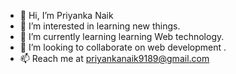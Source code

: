 - 👋 Hi, I’m Priyanka Naik
- 👀 I’m interested in learning new things.
- 🌱 I’m currently learning learning Web technology.
- 💞️ I’m looking to collaborate on web development .
- 📫 Reach me at priyankanaik9189@gmail.com

<!---
Priyank-coder421/Priyank-coder421 is a ✨ special ✨ repository because its `README.md` (this file) appears on your GitHub profile.
You can click the Preview link to take a look at your changes.
--->
